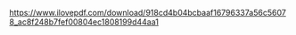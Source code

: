 https://www.ilovepdf.com/download/918cd4b04bcbaaf16796337a56c56078_ac8f248b7fef00804ec1808199d44aa1
